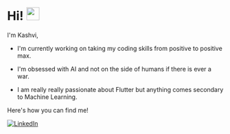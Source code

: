 # Hi! <img src="https://raw.githubusercontent.com/MartinHeinz/MartinHeinz/master/wave.gif" width="30px">

I'm Kashvi, 

- I'm currently working on taking my coding skills from positive to positive max.
 
- I'm obsessed with AI and not on the side of humans if there is ever a war. 

- I am really really passionate about Flutter but anything comes secondary to Machine Learning.

Here's how you can find me! 
 
[![LinkedIn][1.2]][1]
<!-- Icon -->
[1.2]: 	https://img.shields.io/badge/LinkedIn-0077B5?style=for-the-badge&logo=linkedin&logoColor=white
<!-- Link -->
[1]: https://www.linkedin.com/in/kashvi-garg-2k3
